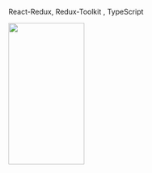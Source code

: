React-Redux, Redux-Toolkit , TypeScript


<img src="https://github.com/soumen321/ShopingCartDemo/assets/2536037/e22b806b-2b44-4a17-b410-5ab2c930265c" width="150" height="280">
